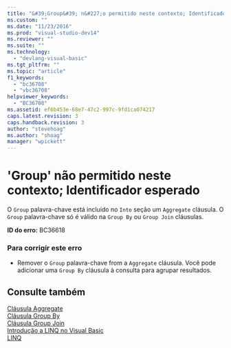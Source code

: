 ```yaml
---
title: "&#39;Group&#39; n&#227;o permitido neste contexto; Identificador esperado | Microsoft Docs"
ms.custom: ""
ms.date: "11/23/2016"
ms.prod: "visual-studio-dev14"
ms.reviewer: ""
ms.suite: ""
ms.technology: 
  - "devlang-visual-basic"
ms.tgt_pltfrm: ""
ms.topic: "article"
f1_keywords: 
  - "bc36708"
  - "vbc36708"
helpviewer_keywords: 
  - "BC36708"
ms.assetid: ef6b453e-68e7-47c2-997c-9fd1ca074217
caps.latest.revision: 3
caps.handback.revision: 3
author: "stevehoag"
ms.author: "shoag"
manager: "wpickett"
---
```

# &#39;Group&#39; n&#227;o permitido neste contexto; Identificador esperado
O `Group` palavra\-chave está incluído no `Into` seção um `Aggregate` cláusula. O `Group` palavra\-chave só é válido na `Group By` ou `Group Join` cláusulas.  
  
 **ID do erro:** BC36618  
  
### Para corrigir este erro  
  
-   Remover o `Group` palavra\-chave from a `Aggregate` cláusula. Você pode adicionar uma `Group By` cláusula à consulta para agrupar resultados.  
  
## Consulte também  
 [Cláusula Aggregate](../../visual-basic/language-reference/queries/aggregate-clause.md)   
 [Cláusula Group By](../../visual-basic/language-reference/queries/group-by-clause.md)   
 [Cláusula Group Join](../../visual-basic/language-reference/queries/group-join-clause.md)   
 [Introdução a LINQ no Visual Basic](../../visual-basic/programming-guide/language-features/linq/introduction-to-linq.md)   
 [LINQ](../../visual-basic/programming-guide/language-features/linq/index.md)